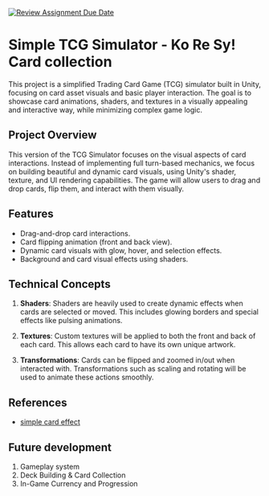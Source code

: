 [![Review Assignment Due Date](https://classroom.github.com/assets/deadline-readme-button-22041afd0340ce965d47ae6ef1cefeee28c7c493a6346c4f15d667ab976d596c.svg)](https://classroom.github.com/a/ZUtYscbQ)

# Simple TCG Simulator - Ko Re Sy! Card collection

This project is a simplified Trading Card Game (TCG) simulator built in Unity, focusing on card asset visuals and basic player interaction. The goal is to showcase card animations, shaders, and textures in a visually appealing and interactive way, while minimizing complex game logic.

## Project Overview

This version of the TCG Simulator focuses on the visual aspects of card interactions. Instead of implementing full turn-based mechanics, we focus on building beautiful and dynamic card visuals, using Unity's shader, texture, and UI rendering capabilities. The game will allow users to drag and drop cards, flip them, and interact with them visually.

## Features

- Drag-and-drop card interactions.
- Card flipping animation (front and back view).
- Dynamic card visuals with glow, hover, and selection effects.
- Background and card visual effects using shaders.

## Technical Concepts

1. **Shaders**: Shaders are heavily used to create dynamic effects when cards are selected or moved. This includes glowing borders and special effects like pulsing animations.

2. **Textures**: Custom textures will be applied to both the front and back of each card. This allows each card to have its own unique artwork.

3. **Transformations**: Cards can be flipped and zoomed in/out when interacted with. Transformations such as scaling and rotating will be used to animate these actions smoothly.

## References

- [simple card effect]([https://www.youtube.com/watch?v=o2e7uh4VDXA](https://www.youtube.com/watch?v=3l5XIqCrIBQ))

## Future development

1. Gameplay system
2. Deck Building & Card Collection
3. In-Game Currency and Progression
